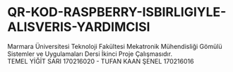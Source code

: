 # QR-KOD-RASPBERRY-ISBIRLIGIYLE-ALISVERIS-YARDIMCISI
Marmara Üniversitesi Teknoloji Fakültesi Mekatronik Mühendisliği Gömülü Sistemler ve Uygulamaları Dersi İkinci Proje Çalışmasıdır.          
TEMEL YİĞİT SARI 170216020 - TUFAN KAAN ŞENEL 170216016
